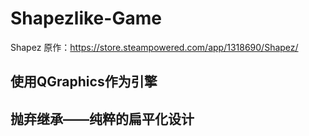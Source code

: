 # Shapezlike-Game
Shapez 原作：https://store.steampowered.com/app/1318690/Shapez/

## 使用QGraphics作为引擎

## 抛弃继承——纯粹的扁平化设计

